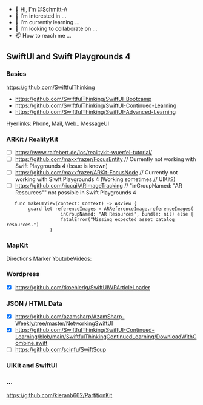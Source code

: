 - 👋 Hi, I’m @Schmitt-A
- 👀 I’m interested in ...
- 🌱 I’m currently learning ...
- 💞️ I’m looking to collaborate on ...
- 📫 How to reach me ...

<!---
Schmitt-A/Schmitt-A is a ✨ special ✨ repository because its `README.md` (this file) appears on your GitHub profile.
You can click the Preview link to take a look at your changes.
--->

## SwiftUI and Swift Playgrounds 4

### Basics
https://github.com/SwiftfulThinking
- https://github.com/SwiftfulThinking/SwiftUI-Bootcamp
- https://github.com/SwiftfulThinking/SwiftUI-Continued-Learning
- https://github.com/SwiftfulThinking/SwiftUI-Advanced-Learning

Hyerlinks: Phone, Mail, Web.. MessageUI




### ARKit / RealityKit
- [ ] https://www.ralfebert.de/ios/realitykit-wuerfel-tutorial/
- [ ] https://github.com/maxxfrazer/FocusEntity // Currently not working with Swift Playgrounds 4 (Issue is known)
- [ ] https://github.com/maxxfrazer/ARKit-FocusNode // Currently not working with Siwft Playgrounds 4 (Working sometimes // UIKit?)
- [ ] https://github.com/riccqi/ARImageTracking // "inGroupNamed: "AR Resources"" not possible in Swift Playgrounds 4
```
   func makeUIView(context: Context) -> ARView {
        guard let referenceImages = ARReferenceImage.referenceImages(
                    inGroupNamed: "AR Resources", bundle: nil) else {
                    fatalError("Missing expected asset catalog resources.")
                }
```

### MapKit
Directions
Marker
YoutubeVideos:

### Wordpress
- [x] https://github.com/tkoehlerlg/SwiftUIWPArticleLoader

### JSON / HTML Data
- [x] https://github.com/azamsharp/AzamSharp-Weekly/tree/master/NetworkingSwiftUI
- [x] https://github.com/SwiftfulThinking/SwiftUI-Continued-Learning/blob/main/SwiftfulThinkingContinuedLearning/DownloadWithCombine.swift
- [ ] https://github.com/scinfu/SwiftSoup

### UIKit and SwiftUI


### ...
https://github.com/kieranb662/PartitionKit
